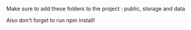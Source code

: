 Make sure to add these folders to the project : public, storage and data

Also don't forget to run npm install!
